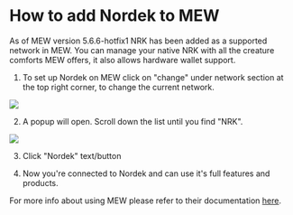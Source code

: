 # How to add Nordek to MEW

As of MEW version 5.6.6-hotfix1 NRK has been added as a supported network in MEW. You can manage your native NRK with all
the creature comforts MEW offers, it also allows hardware wallet support. 

1. To set up Nordek on MEW click on "change" under network section at the top right corner, to change the current 
network.

![](.gitbook/assets/MEW_1.png)

2. A popup will open. Scroll down the list until you find "NRK".

![](.gitbook/assets/MEW_2.png)

3. Click "Nordek" text/button

4. Now you're connected to Nordek and can use it's full features and products.

For more info about using MEW please refer to their documentation [here](https://kb.myetherwallet.com/).

